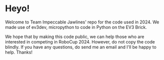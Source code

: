 # Heyo!
Welcome to Team Impeccable Jawlines' repo for the code used in 2024. We made use of ev3dev, micropython to code in Python on the EV3 Brick. 

We hope that by making this code public, we can help those who are interested in competing in RoboCup 2024. However, do not copy the code blindly. If you have any questions, do send me an email and I'll be happy to help. Thanks!
